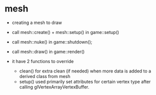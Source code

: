 # mesh
- creating a mesh to draw
- call mesh::create() + mesh::setup() in game::setup()
- call mesh::nuke() in game::shutdown();
- call mesh::draw() in game::render()

- it have 2 functions to override
  * clean() for extra clean (if needed) when more data is added to a derived class from mesh
  * setup() used primarily set attributes for certain vertex type after calling glVertexArrayVertexBuffer.
